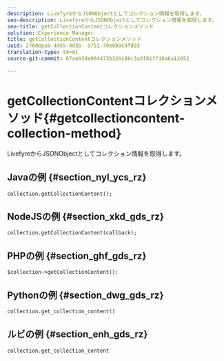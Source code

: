 ```yaml
---
description: LivefyreからJSONObjectとしてコレクション情報を取得します。
seo-description: LivefyreからJSONObjectとしてコレクション情報を取得します。
seo-title: getCollectionContentコレクションメソッド
solution: Experience Manager
title: getCollectionContentコレクションメソッド
uuid: 270depa5-4de5-4d3b- a751-79e6b9c4fd93
translation-type: tm+mt
source-git-commit: 67aeb3de964473b326c88c3a3f81ff48a6a12652

---
```



# getCollectionContentコレクションメソッド{#getcollectioncontent-collection-method}

LivefyreからJSONObjectとしてコレクション情報を取得します。

## Javaの例 {#section_nyl_ycs_rz}

```
collection.getCollectionContent(); 
```

## NodeJSの例 {#section_xkd_gds_rz}

```
collection.getCollectionContent(callback); 
```

## PHPの例 {#section_ghf_gds_rz}

```
$collection->getCollectionContent(); 
```

## Pythonの例 {#section_dwg_gds_rz}

```
collection.get_collection_content() 
```

## ルビの例 {#section_enh_gds_rz}

```
collection.get_collection_content 
```

